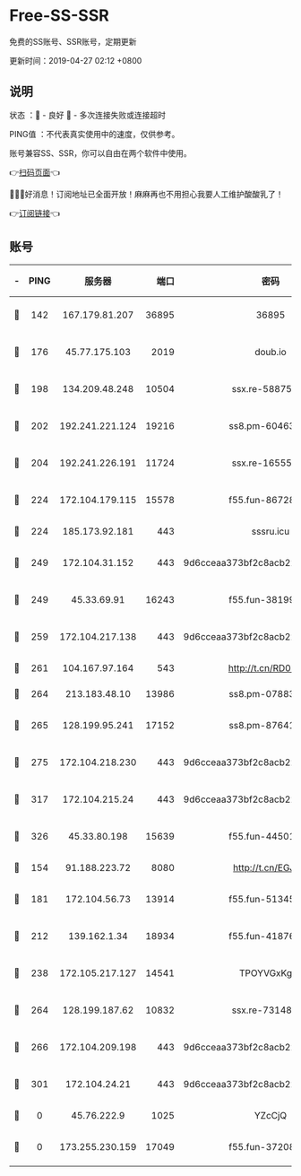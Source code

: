 # Free-SS-SSR

免费的SS账号、SSR账号，定期更新

更新时间：2019-04-27 02:12 +0800

## 说明

状态     ：🙂 - 良好 🙁 - 多次连接失败或连接超时

PING值   ：不代表真实使用中的速度，仅供参考。

账号兼容SS、SSR，你可以自由在两个软件中使用。

👉[扫码页面](https://liesauer.github.io/Free-SS-SSR/)👈

🎉🎉🎉好消息！订阅地址已全面开放！麻麻再也不用担心我要人工维护酸酸乳了！

👉[订阅链接](https://www.liesauer.net/yogurt/subscribe?ACCESS_TOKEN=DAYxR3mMaZAsaqUb)👈

## 账号

|-|PING|服务器|端口|密码|加密方式|区域|
|:----:|:----:|:-----:|-----:|:----:|:----:|:----:|
|🙂|142|167.179.81.207|36895|36895|aes-256-cfb|JP|
|🙂|176|45.77.175.103|2019|doub.io|aes-128-ctr|SG|
|🙂|198|134.209.48.248|10504|ssx.re-58875699|aes-256-cfb|US|
|🙂|202|192.241.221.124|19216|ss8.pm-60463173|aes-256-cfb|US|
|🙂|204|192.241.226.191|11724|ssx.re-16555681|aes-256-cfb|US|
|🙂|224|172.104.179.115|15578|f55.fun-86728448|aes-256-cfb|SG|
|🙂|224|185.173.92.181|443|sssru.icu|rc4-md5|RU|
|🙂|249|172.104.31.152|443|9d6cceaa373bf2c8acb22e60b6a58be6|aes-256-cfb|US|
|🙂|249|45.33.69.91|16243|f55.fun-38199341|aes-256-cfb|US|
|🙂|259|172.104.217.138|443|9d6cceaa373bf2c8acb22e60b6a58be6|aes-256-cfb|US|
|🙂|261|104.167.97.164|543|http://t.cn/RD0D7sx|rc4-md5|CA|
|🙂|264|213.183.48.10|13986|ss8.pm-07883596|rc4-md5|RU|
|🙂|265|128.199.95.241|17152|ss8.pm-87641460|aes-256-cfb|SG|
|🙂|275|172.104.218.230|443|9d6cceaa373bf2c8acb22e60b6a58be6|aes-256-cfb|US|
|🙂|317|172.104.215.24|443|9d6cceaa373bf2c8acb22e60b6a58be6|aes-256-cfb|US|
|🙂|326|45.33.80.198|15639|f55.fun-44501835|aes-256-cfb|US|
|🙂|154|91.188.223.72|8080|http://t.cn/EGJIyrl|rc4-md5|RU|
|🙂|181|172.104.56.73|13914|f55.fun-51345667|aes-256-cfb|SG|
|🙂|212|139.162.1.34|18934|f55.fun-41876955|aes-256-cfb|SG|
|🙂|238|172.105.217.127|14541|TPOYVGxKglpi|aes-256-cfb|JP|
|🙂|264|128.199.187.62|10832|ssx.re-73148859|aes-256-cfb|SG|
|🙂|266|172.104.209.198|443|9d6cceaa373bf2c8acb22e60b6a58be6|aes-256-cfb|US|
|🙂|301|172.104.24.21|443|9d6cceaa373bf2c8acb22e60b6a58be6|aes-256-cfb|US|
|🙁|0|45.76.222.9|1025|YZcCjQ|rc4-md5|JP|
|🙁|0|173.255.230.159|17049|f55.fun-37208047|aes-256-cfb|US|
